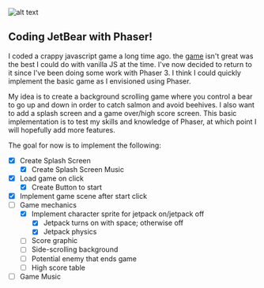 ![alt text](http://www.bocifious.com/images/gallery/jetbear_big.png "JetBear! The Game!")

## Coding JetBear with Phaser!

I coded a crappy javascript game a long time ago.  the [game](http://www.bocifious.com/jetbear.html) isn't great was the best I could do with vanilla JS at the time. I've now decided to return to it since I've been doing some work with Phaser 3.  I think I could quickly implement the basic game as I envisioned using Phaser.

My idea is to create a background scrolling game where you control a bear to go up and down in order to catch salmon and avoid beehives. I also want to add a splash screen and a game over/high score screen.  This basic implementation is to test my skills and knowledge of Phaser, at which point I will hopefully add more features.

The goal for now is to implement the following:

* [x] Create Splash Screen
    * [x] Create Splash Screen Music
* [x] Load game on click
    * [x] Create Button to start
* [x] Implement game scene after start click
* [ ] Game mechanics
    * [x] Implement character sprite for jetpack on/jetpack off
        * [x] Jetpack turns on with space; otherwise off
        * [x] Jetpack physics
    * [ ] Score graphic
    * [ ] Side-scrolling background
    * [ ] Potential enemy that ends game
    * [ ] High score table
* [ ] Game Music